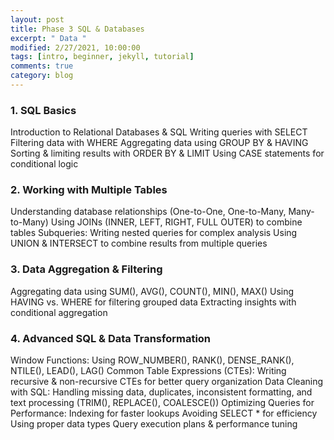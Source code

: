 ```yaml
---
layout: post
title: Phase 3 SQL & Databases
excerpt: " Data "
modified: 2/27/2021, 10:00:00
tags: [intro, beginner, jekyll, tutorial]
comments: true
category: blog
---
```



### 1. SQL Basics
Introduction to Relational Databases & SQL
Writing queries with SELECT
Filtering data with WHERE
Aggregating data using GROUP BY & HAVING
Sorting & limiting results with ORDER BY & LIMIT
Using CASE statements for conditional logic

### 2. Working with Multiple Tables
Understanding database relationships (One-to-One, One-to-Many, Many-to-Many)
Using JOINs (INNER, LEFT, RIGHT, FULL OUTER) to combine tables
Subqueries: Writing nested queries for complex analysis
Using UNION & INTERSECT to combine results from multiple queries

### 3. Data Aggregation & Filtering
Aggregating data using SUM(), AVG(), COUNT(), MIN(), MAX()
Using HAVING vs. WHERE for filtering grouped data
Extracting insights with conditional aggregation

### 4. Advanced SQL & Data Transformation
Window Functions: Using ROW_NUMBER(), RANK(), DENSE_RANK(), NTILE(), LEAD(), LAG()
Common Table Expressions (CTEs): Writing recursive & non-recursive CTEs for better query organization
Data Cleaning with SQL: Handling missing data, duplicates, inconsistent formatting, and text processing (TRIM(), REPLACE(), COALESCE())
Optimizing Queries for Performance:
Indexing for faster lookups
Avoiding SELECT * for efficiency
Using proper data types
Query execution plans & performance tuning
